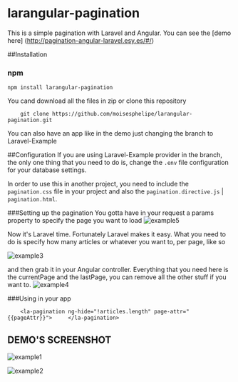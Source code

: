 # larangular-pagination
This is a simple pagination with Laravel and Angular. You can see the [demo here] (http://pagination-angular-laravel.esy.es/#/)

##Installation

### npm

```shell
npm install larangular-pagination
```

You cand download all the files in zip or clone this repository
```
    git clone https://github.com/moisesphelipe/larangular-pagination.git
```
You can also have an app like in the demo just changing the branch to Laravel-Example

##Configuration
If you are using Laravel-Example provider in the branch, the only one thing that you need to do is, change the `.env` file configuration for your database settings.

In order to use this in another project, you need to include the `pagination.css` file in your project and also the `pagination.directive.js` | `pagination.html`.

###Setting up the pagination
You gotta have in your request  a params property to specify the page you want to load
![example5](https://cloud.githubusercontent.com/assets/18651154/14802753/b7f484b2-0b29-11e6-8f4d-07b53fa9790e.png)


Now it's Laravel time. Fortunately Laravel makes it easy. What you need to do is specify how many articles or whatever you want to, per page, like so

![example3](https://cloud.githubusercontent.com/assets/18651154/14802473/6520a9c0-0b27-11e6-810b-63230ca1c83e.png)

and then grab it in your Angular controller. Everything that you need here is the currentPage and the lastPage, you can remove all the other stuff if you want to.
![example4](https://cloud.githubusercontent.com/assets/18651154/14802502/a18b5d56-0b27-11e6-9516-0db948da6447.png)

###Using in your app

```
    <la-pagination ng-hide="!articles.length" page-attr="{{pageAttr}}"> 	</la-pagination>
```
## DEMO'S SCREENSHOT
![example1](https://cloud.githubusercontent.com/assets/18651154/14802093/f8a729ec-0b24-11e6-87dc-aa23f3f21d25.png)

![example2](https://cloud.githubusercontent.com/assets/18651154/14802117/2029c8da-0b25-11e6-86d0-4739b2cb32b0.png)
